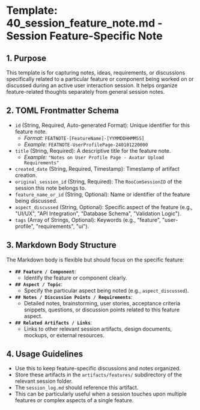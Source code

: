 # Template: 40_session_feature_note.md - Session Feature-Specific Note

## 1. Purpose

This template is for capturing notes, ideas, requirements, or discussions specifically related to a particular feature or component being worked on or discussed during an active user interaction session. It helps organize feature-related thoughts separately from general session notes.

## 2. TOML Frontmatter Schema

*   `id` (String, Required, Auto-generated Format): Unique identifier for this feature note.
    *   *Format:* `FEATNOTE-[FeatureName]-[YYMMDDHHMMSS]`
    *   *Example:* `FEATNOTE-UserProfilePage-240101220000`
*   `title` (String, Required): A descriptive title for the feature note.
    *   *Example:* `"Notes on User Profile Page - Avatar Upload Requirements"`
*   `created_date` (String, Required, Timestamp): Timestamp of artifact creation.
*   `original_session_id` (String, Required): The `RooComSessionID` of the session this note belongs to.
*   `feature_name_or_id` (String, Optional): Name or identifier of the feature being discussed.
*   `aspect_discussed` (String, Optional): Specific aspect of the feature (e.g., "UI/UX", "API Integration", "Database Schema", "Validation Logic").
*   `tags` (Array of Strings, Optional): Keywords (e.g., "feature", "user-profile", "requirements", "ui").

## 3. Markdown Body Structure

The Markdown body is flexible but should focus on the specific feature:

*   **`## Feature / Component`**:
    *   Identify the feature or component clearly.
*   **`## Aspect / Topic`**:
    *   Specify the particular aspect being noted (e.g., `aspect_discussed`).
*   **`## Notes / Discussion Points / Requirements`**:
    *   Detailed notes, brainstorming, user stories, acceptance criteria snippets, questions, or discussion points related to this feature aspect.
*   **`## Related Artifacts / Links`**:
    *   Links to other relevant session artifacts, design documents, mockups, or external resources.

## 4. Usage Guidelines

*   Use this to keep feature-specific discussions and notes organized.
*   Store these artifacts in the `artifacts/features/` subdirectory of the relevant session folder.
*   The `session_log.md` should reference this artifact.
*   This can be particularly useful when a session touches upon multiple features or complex aspects of a single feature.